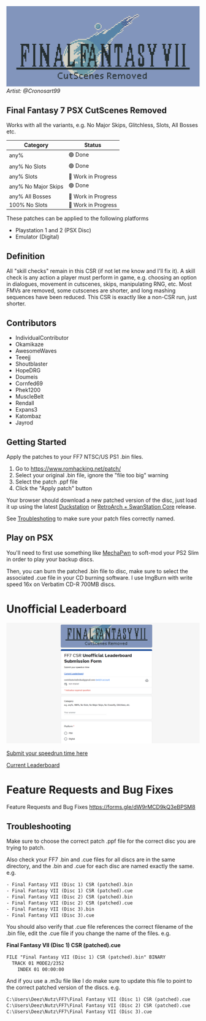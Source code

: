 ![](images/banner.png)
*Artist: @Cronosart99*

## Final Fantasy 7 PSX CutScenes Removed

Works with all the variants, e.g. No Major Skips, Glitchless, Slots, All Bosses etc.

Category | Status
-------- | ------
any% | 🟢 Done
any% No Slots | 🟢 Done
any% Slots | 🔄 Work in Progress 
any% No Major Skips | 🟢 Done
any% All Bosses | 🔄 Work in Progress 
100% No Slots | 🔄 Work in Progress 


These patches can be applied to the following platforms

- Playstation 1 and 2 (PSX Disc)
- Emulator (Digital)

## Definition

All "skill checks" remain in this CSR (if not let me know and I'll fix it). A skill check is any action a player must perform in game, e.g. choosing an option in dialogues, movement in cutscenes, skips, manipulating RNG, etc. Most FMVs are removed, some cutscenes are shorter, and long mashing sequences have been reduced. This CSR is exactly like a non-CSR run, just shorter.

## Contributors
- IndividualContributor
- Okamikaze
- AwesomeWaves
- Teeejj
- Shoutblaster
- HopeDRG
- Doumeis
- Cornfed69
- Phek1200
- MuscleBelt
- Rendall
- Expans3
- Katombaz
- Jayrod

## Getting Started

Apply the patches to your FF7 NTSC/US PS1 .bin files.

1. Go to https://www.romhacking.net/patch/
2. Select your original .bin file, ignore the "file too big" warning
3. Select the patch .ppf file
4. Click the "Apply patch" button

Your browser should download a new patched version of the disc, just load it up using the latest [Duckstation](https://github.com/stenzek/duckstation/releases) or [RetroArch + SwanStation Core](https://www.retroarch.com/?page=platforms) release. 

See [Troubleshoting](#troubleshooting) to make sure your patch files correctly named.

## Play on PSX

You'll need to first use something like [MechaPwn](https://github.com/MechaResearch/MechaPwn) to soft-mod your PS2 Slim in order to play your backup discs.

Then, you can burn the patched .bin file to disc, make sure to select the associated .cue file in your CD burning software. I use ImgBurn with write speed 16x on Verbatim CD-R 700MB discs.

# Unofficial Leaderboard

![](images/leaderboard.PNG)

[Submit your speedrun time here](https://forms.gle/byFWCT85gFWS2Vtp6)

[Current Leaderboard](https://docs.google.com/spreadsheets/d/19y6yHtODjS5R-VyvtHUKjAo3FL9Fif56p1REQsUzGWg)


# Feature Requests and Bug Fixes

Feature Requests and Bug Fixes https://forms.gle/dW9rMCD9kQ3eBPSM8


## Troubleshooting

Make sure to choose the correct patch .ppf file for the correct disc you are trying to patch.

Also check your FF7 .bin and .cue files for all discs are in the same directory, and the .bin and .cue for each disc are named exactly the same. e.g. 

```text
- Final Fantasy VII (Disc 1) CSR (patched).bin  
- Final Fantasy VII (Disc 1) CSR (patched).cue  
- Final Fantasy VII (Disc 2) CSR (patched).bin  
- Final Fantasy VII (Disc 2) CSR (patched).cue  
- Final Fantasy VII (Disc 3).bin  
- Final Fantasy VII (Disc 3).cue
```

You should also verify that .cue file references the correct filename of the .bin file, edit the .cue file if you change the name of the files. e.g.

**Final Fantasy VII (Disc 1) CSR (patched).cue**
```text
FILE "Final Fantasy VII (Disc 1) CSR (patched).bin" BINARY
  TRACK 01 MODE2/2352
    INDEX 01 00:00:00
```

And if you use a .m3u file like I do make sure to update this file to point to the correct patched version of the discs. e.g.

```text
C:\Users\Deez\Nutz\FF7\Final Fantasy VII (Disc 1) CSR (patched).cue
C:\Users\Deez\Nutz\FF7\Final Fantasy VII (Disc 2) CSR (patched).cue
C:\Users\Deez\Nutz\FF7\Final Fantasy VII (Disc 3).cue
```




